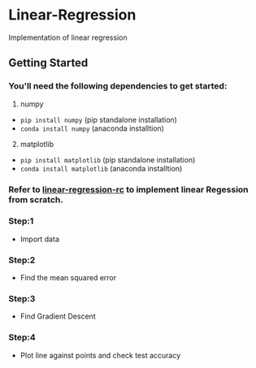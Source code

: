 # **Linear-Regression**
Implementation of linear regression

## **Getting Started**
### You'll need the following dependencies to get started:
1. numpy 
  * `pip install numpy` (pip standalone installation)
  * `conda install numpy` (anaconda installtion)
2. matplotlib
  * `pip install matplotlib` (pip standalone installation)
  * `conda install matplotlib` (anaconda installtion)
  
### Refer to [linear-regression-rc](https://github.com/sanket-k/Linear-Regression/blob/master/linear-regression-rc.ipynb) to implement linear Regession from scratch.

### **Step:1**
* Import data

### **Step:2**
* Find the mean squared error

### **Step:3**
* Find Gradient Descent

### **Step:4**
* Plot line against points and check test accuracy
